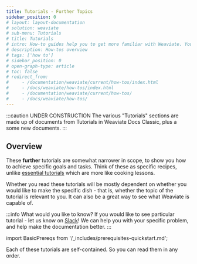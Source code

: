 ```yaml
---
title: Tutorials - Further Topics
sidebar_position: 0
# layout: layout-documentation
# solution: weaviate
# sub-menu: Tutorials
# title: Tutorials
# intro: How-to guides help you to get more familiar with Weaviate. You will learn how to get started, how to interact with the data, how to perform more advanced actions like semantic search and classification, and how to interpret and evaluate the results. These guides are more elaborate then the API references, to give you some background idea which might help you to understand the workflow and possibilities.
# description: How-tos overview
# tags: ['how to']
# sidebar_position: 0
# open-graph-type: article
# toc: false
# redirect_from:
#     - /documentation/weaviate/current/how-tos/index.html
#     - /docs/weaviate/how-tos/index.html
#     - /documentation/weaviate/current/how-tos/
#     - /docs/weaviate/how-tos/
---
```


<!-- TODO: Remove explanatory header once layout review complete -->
:::caution UNDER CONSTRUCTION
The various "Tutorials" sections are made up of documents from Tutorials in Weaviate Docs Classic, plus a some new documents.
:::

## Overview 

<!-- TODO - all the child pages generally outdated. Need work to clean up / update / create -->
These **further** tutorials are somewhat narrower in scope, to show you how to achieve specific goals and tasks. Think of these as specific recipes, unlike [essential tutorials](../guides/index.md) which are more like cooking lessons. 

Whether you read these tutorials will be mostly dependent on whether you would like to make the specific dish - that is, whether the topic of the tutorial is relevant to you. It can also be a great way to see what Weaviate is capable of.

:::info What would you like to know?
If you would like to see particular tutorial - let us know on [Slack](https://join.slack.com/t/weaviate/shared_invite/zt-goaoifjr-o8FuVz9b1HLzhlUfyfddhw)! We can help you with your specific problem, and help make the documentation better.
:::

import BasicPrereqs from '/_includes/prerequisites-quickstart.md';

<BasicPrereqs />

Each of these tutorials are self-contained. So you can read them in any order.

<!-- 1. [How to create a schema.](/docs/weaviate/guides/how-to-create-a-schema.md)
2. [How to import data.](/docs/weaviate/guides/how-to-import-data.md)
3. [How to query data.](/docs/weaviate/search/how-to-query-data.md)
4. [How to perform a semantic search.](/docs/weaviate/search/how-to-perform-a-semantic-search.md)
5. [How to do classification.](./how-to-do-classification.md)  -->

